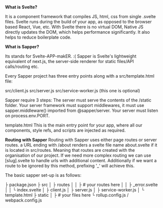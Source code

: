 **What is Svelte?** 

It is a component framework that compiles JS, html, css from single
.svelte files. Svelte runs during the build of your app, as opposed to the browser based React, Vue, etc. With Svelte there
is no virtual DOM, Native JS directly updates the DOM, 
which helps performance significantly. It also helps to reduce boilerplate code.

**What is Sapper?** 

Its stands for Svelte-APP-makER. :(
Sapper is Svelte's lightweight equivalent of next.js, the server-side renderer for static files/API calls/routing etc.

Every Sapper project has three entry points along with a src/template.html file:

src/client.js
src/server.js
src/service-worker.js (this one is optional)

Sapper require 3 steps: The server must serve the contents of the /static folder.
                        Your server framework must support middlewares, it must use sapper.middleware() imported from @sapper/server.
                        Your server must listen on process.env.PORT. 
   
template.html
This is the main entry point for your app, where all our components, style refs, and scripts
 are injected as required.
 
 **Routing with Sapper**
 Routing with Sapper uses either page routes or server routes.
 a URL ending with /about renders a svelte file name about.svelte
 if it is located in src/routes. Meaning that routes are created with the organisation
 of our project. If we need more complex routing we can use [slug].svelte
 to handle urls with additional content.
 Additionally if we want a route to be ignored by this method, prefixing '_' will achieve this.
 
 The basic sapper set-up is as follows:
 
 ├ package.json
 ├ src
 │ ├ routes
 │ │ ├ # your routes here
 │ │ ├ _error.svelte
 │ │ └ index.svelte
 │ ├ client.js
 │ ├ server.js
 │ ├ service-worker.js
 │ └ template.html
 ├ static
 │ ├ # your files here
 └ rollup.config.js / webpack.config.js
 